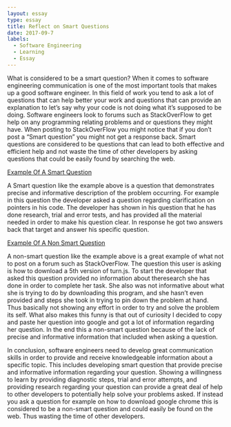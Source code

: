 ```yaml
---
layout: essay
type: essay
title: Reflect on Smart Questions
date: 2017-09-7
labels:
  - Software Engineering
  - Learning
  - Essay
---
```

What is considered to be a smart question? When it comes to software engineering communication is one of the most important tools that
makes up a good software engineer. In this field of work you tend to ask a lot of questions that can help better your work and questions
that can provide an explanation to let’s say why your code is not doing what it’s supposed to be doing.  Software engineers look to
forums such as StackOverFlow to get help on any programming relating problems and or questions they might have. When posting to
StackOverFlow you might notice that if you don’t post a “Smart question” you might not get a response back. Smart questions are
considered to be questions that can lead to both effective and efficient help and not waste the time of other developers by asking
questions that could be easily found by searching the web. 

[Example Of A Smart Question]( https://stackoverflow.com/questions/46110797/why-is-dereferenced-element-in-const-vector-of-int-pointers-mutable)

A Smart question like the example above is a question that demonstrates precise and informative description of the problem occurring. For
example in this question the developer asked a question regarding clarification on pointers in his code. The developer has shown in his
question that he has done research, trial and error tests, and has provided all the material needed in order to make his question clear.
In
response he got two answers back that target and answer his specific question. 

[Example Of A Non Smart Question]( https://stackoverflow.com/questions/46110142/how-to-download-5th-version-of-turn-js)

A non-smart question like the example above is a great example of what not to post on a forum such as StackOverFlow. The question this
user is asking is how to download a 5th version of turn.js. To start the developer that asked this question provided no information
about theresearch she has done in order to complete her task. She also was not informative about what she is trying to do by downloading
this
program, and she hasn’t even provided and steps she took in trying to pin down the problem at hand. Thus basically not showing any
effort
in order to try and solve the problem its self. What also makes this funny is that out of curiosity I decided to copy and paste her
question into google and got a lot of information regarding her question. In the end this a non-smart question because of the lack of
precise and informative information that included when asking a question.

In conclusion, software engineers need to develop great communication skills in order to provide and receive knowledgeable information
about a specific topic. This includes developing smart question that provide precise and informative information regarding your question.
Showing a willingness to learn by providing diagnostic steps, trial and error attempts, and providing research regarding your question can
provide a great deal of help to other developers to potentially help solve your problems asked. If instead you ask a question for example
on how to download google chrome this is considered to be a non-smart question and could easily be found on the web. Thus wasting the time
of other developers.
 
